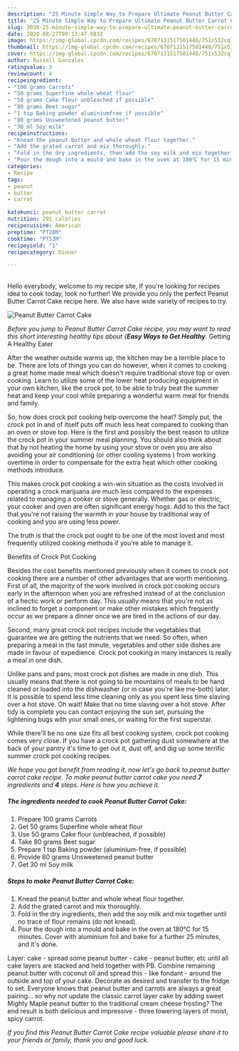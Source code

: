 ```yaml
---
description: "25 Minute Simple Way to Prepare Ultimate Peanut Butter Carrot Cake"
title: "25 Minute Simple Way to Prepare Ultimate Peanut Butter Carrot Cake"
slug: 3038-25-minute-simple-way-to-prepare-ultimate-peanut-butter-carrot-cake
date: 2020-08-27T09:13:47.683Z
image: https://img-global.cpcdn.com/recipes/6707131517501440/751x532cq70/peanut-butter-carrot-cake-recipe-main-photo.jpg
thumbnail: https://img-global.cpcdn.com/recipes/6707131517501440/751x532cq70/peanut-butter-carrot-cake-recipe-main-photo.jpg
cover: https://img-global.cpcdn.com/recipes/6707131517501440/751x532cq70/peanut-butter-carrot-cake-recipe-main-photo.jpg
author: Russell Gonzales
ratingvalue: 3
reviewcount: 4
recipeingredient:
- "100 grams Carrots"
- "50 grams Superfine whole wheat flour"
- "50 grams Cake flour unbleached if possible"
- "80 grams Beet sugar"
- "1 tsp Baking powder aluminiumfree if possible"
- "80 grams Unsweetened peanut butter"
- "30 ml Soy milk"
recipeinstructions:
- "Knead the peanut butter and whole wheat flour together."
- "Add the grated carrot and mix thoroughly."
- "Fold in the dry ingredients, then add the soy milk and mix together until no trace of flour remains (do not knead)."
- "Pour the dough into a mould and bake in the oven at 180℃ for 15 minutes. Cover with aluminium foil and bake for a further 25 minutes, and it&#39;s done."
categories:
- Recipe
tags:
- peanut
- butter
- carrot

katakunci: peanut butter carrot 
nutrition: 291 calories
recipecuisine: American
preptime: "PT28M"
cooktime: "PT53M"
recipeyield: "1"
recipecategory: Dinner

---
```

<br>
Hello everybody, welcome to my recipe site, If you're looking for recipes idea to cook today, look no further! We provide you only the perfect Peanut Butter Carrot Cake recipe here. We also have wide variety of recipes to try.
<br>


![Peanut Butter Carrot Cake](https://img-global.cpcdn.com/recipes/6707131517501440/751x532cq70/peanut-butter-carrot-cake-recipe-main-photo.jpg)

<i>Before you jump to Peanut Butter Carrot Cake recipe, you may want to read this short interesting healthy tips about {<strong>Easy Ways to Get Healthy</strong>.</i>
Getting A Healthy Eater


After the weather outside warms up, the kitchen may be a terrible place to be. There are lots of things you can do however, when it comes to cooking a great home made meal which doesn't require traditional stove top or oven cooking. Learn to utilize some of the lower heat producing equipment in your own kitchen, like the crock pot, to be able to truly beat the summer heat and keep your cool while preparing a wonderful warm meal for friends and family.

So, how does crock pot cooking help overcome the heat? Simply put, the crock pot in and of itself puts off much less heat compared to cooking than an oven or stove top. Here is the first and possibly the best reason to utilize the crock pot in your summer meal planning. You should also think about that by not heating the home by using your stove or oven you are also avoiding your air conditioning (or other cooling systems ) from working overtime in order to compensate for the extra heat which other cooking methods introduce.

This makes crock pot cooking a win-win situation as the costs involved in operating a crock marijuana are much less compared to the expenses related to managing a cooker or stove generally. Whether gas or electric, your cooker and oven are often significant energy hogs. Add to this the fact that you're not raising the warmth in your house by traditional way of cooking and you are using less power.

 The truth is that the crock pot ought to be one of the most loved and most frequently utilized cooking methods if you're able to manage it.  

Benefits of Crock Pot Cooking

Besides the cost benefits mentioned previously when it comes to crock pot cooking there are a number of other advantages that are worth mentioning. First of all, the majority of the work involved in crock pot cooking occurs early in the afternoon when you are refreshed instead of at the conclusion of a hectic work or perform day. This usually means that you're not as inclined to forget a component or make other mistakes which frequently occur as we prepare a dinner once we are tired in the actions of our day.

Second, many great crock pot recipes include the vegetables that guarantee we are getting the nutrients that we need. So often, when preparing a meal in the last minute, vegetables and other side dishes are made in favour of expedience. Crock pot cooking in many instances is really a meal in one dish.

 Unlike pans and pans, most crock pot dishes are made in one dish. This usually means that there is not going to be mountains of meals to be hand cleaned or loaded into the dishwasher (or in case you're like me-both) later. It is possible to spend less time cleaning only as you spent less time slaving over a hot stove. Oh wait! Make that no time slaving over a hot stove. After tidy is complete you can contact enjoying the sun set, pursuing the lightening bugs with your small ones, or waiting for the first superstar.

While there'll be no one size fits all best cooking system, crock pot cooking comes very close. If you have a crock pot gathering dust somewhere at the back of your pantry it's time to get out it, dust off, and dig up some terrific summer crock pot cooking recipes.


<i>We hope you got benefit from reading it, now let's go back to peanut butter carrot cake recipe. To make peanut butter carrot cake you need <strong>7</strong> ingredients and <strong>4</strong> steps. Here is how you achieve it.
</i>

##### The ingredients needed to cook Peanut Butter Carrot Cake:

1. Prepare 100 grams Carrots
1. Get 50 grams Superfine whole wheat flour
1. Use 50 grams Cake flour (unbleached, if possible)
1. Take 80 grams Beet sugar
1. Prepare 1 tsp Baking powder (aluminium-free, if possible)
1. Provide 80 grams Unsweetened peanut butter
1. Get 30 ml Soy milk


##### Steps to make Peanut Butter Carrot Cake:

1. Knead the peanut butter and whole wheat flour together.
1. Add the grated carrot and mix thoroughly.
1. Fold in the dry ingredients, then add the soy milk and mix together until no trace of flour remains (do not knead).
1. Pour the dough into a mould and bake in the oven at 180℃ for 15 minutes. Cover with aluminium foil and bake for a further 25 minutes, and it&#39;s done.


Layer: cake - spread some peanut butter - cake - peanut butter, etc until all cake layers are stacked and held together with PB. Combine remaining peanut butter with coconut oil and spread this - like fondant - around the outside and top of your cake. Decorate as desired and transfer to the fridge to set. Everyone knows that peanut butter and carrots are always a great pairing… so why not update the classic carrot layer cake by adding sweet Mighty Maple peanut butter to the traditional cream cheese frosting? The end result is both delicious and impressive - three towering layers of moist, spicy carrot. 

<i>If you find this Peanut Butter Carrot Cake recipe valuable please share it to your friends or family, thank you and good luck.</i>

